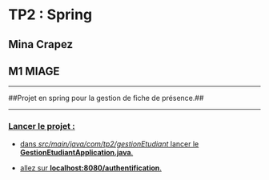 # TP2 : Spring

## Mina Crapez
## M1 MIAGE

-------------------

##Projet en spring pour la gestion de fiche de présence.##

------------------

### <u> Lancer le projet :<u>

- dans *src/main/java/com/tp2/gestionEtudiant* lancer le **GestionEtudiantApplication.java**.

- allez sur **localhost:8080/authentification**.
